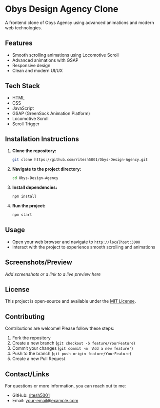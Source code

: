 # Obys Design Agency Clone

A frontend clone of Obys Agency using advanced animations and modern web technologies.

## Features

- Smooth scrolling animations using Locomotive Scroll
- Advanced animations with GSAP
- Responsive design
- Clean and modern UI/UX

## Tech Stack

- HTML
- CSS
- JavaScript
- GSAP (GreenSock Animation Platform)
- Locomotive Scroll
- Scroll Trigger

## Installation Instructions

1. **Clone the repository:**
    ```sh
    git clone https://github.com/ritesh5001/Obys-Design-Agency.git
    ```

2. **Navigate to the project directory:**
    ```sh
    cd Obys-Design-Agency
    ```

3. **Install dependencies:**
    ```sh
    npm install
    ```

4. **Run the project:**
    ```sh
    npm start
    ```

## Usage

- Open your web browser and navigate to `http://localhost:3000`
- Interact with the project to experience smooth scrolling and animations

## Screenshots/Preview

*Add screenshots or a link to a live preview here*

## License

This project is open-source and available under the [MIT License](LICENSE).

## Contributing

Contributions are welcome! Please follow these steps:

1. Fork the repository
2. Create a new branch (`git checkout -b feature/YourFeature`)
3. Commit your changes (`git commit -m 'Add a new feature'`)
4. Push to the branch (`git push origin feature/YourFeature`)
5. Create a new Pull Request

## Contact/Links

For questions or more information, you can reach out to me:

- GitHub: [ritesh5001](https://github.com/ritesh5001)
- Email: [your-email@example.com](mailto:your-email@example.com)
